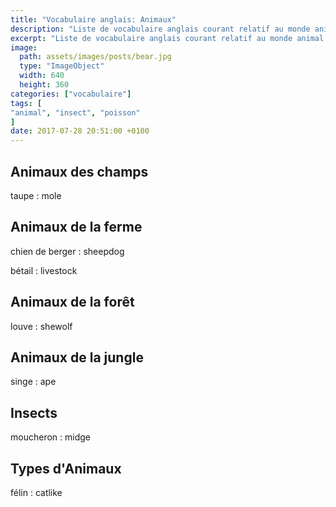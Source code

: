 ```yaml
---
title: "Vocabulaire anglais: Animaux"
description: "Liste de vocabulaire anglais courant relatif au monde animal."
excerpt: "Liste de vocabulaire anglais courant relatif au monde animal."
image:
  path: assets/images/posts/bear.jpg
  type: "ImageObject"
  width: 640
  height: 360
categories: ["vocabulaire"]
tags: [
"animal", "insect", "poisson"
]
date: 2017-07-28 20:51:00 +0100
---
```


## Animaux des champs

taupe
: mole


## Animaux de la ferme

chien de berger
: sheepdog

bétail
: livestock


## Animaux de la forêt

louve
: shewolf


## Animaux de la jungle

singe
: ape


## Insects

moucheron
: midge


## Types d'Animaux

félin
: catlike
